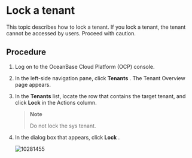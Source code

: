 Lock a tenant 
==================================

This topic describes how to lock a tenant. If you lock a tenant, the tenant cannot be accessed by users. Proceed with caution. 

Procedure 
------------------------------

1. Log on to the OceanBase Cloud Platform (OCP) console.

   

2. In the left-side navigation pane, click **Tenants** . The Tenant Overview page appears.

   

3. In the **Tenants** list, locate the row that contains the target tenant, and click **Lock** in the Actions column. 

   > **Note**
   >
   > Do not lock the sys tenant.
   

4. In the dialog box that appears, click **Lock** .

   ![10281455](https://help-static-aliyun-doc.aliyuncs.com/assets/img/en-US/0625306461/p345345.png)
   



